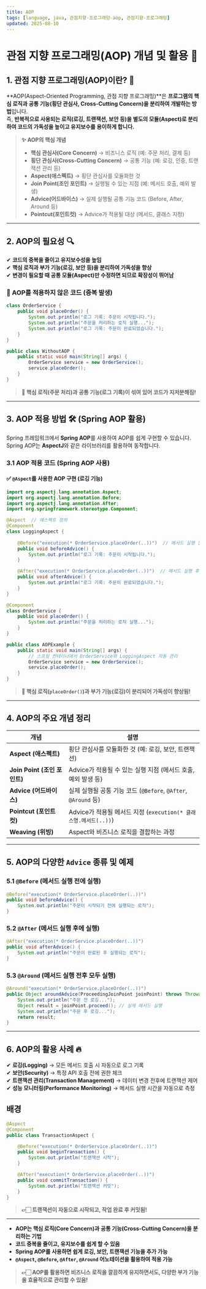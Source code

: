 ```yaml
---
title: AOP
tags: [language, java, 관점지향-프로그래밍-aop, 관점지향-프로그래밍]
updated: 2025-08-10
---
```

# 관점 지향 프로그래밍(AOP) 개념 및 활용 🚀

## 1. 관점 지향 프로그래밍(AOP)이란? 🤔

**AOP(Aspect-Oriented Programming, 관점 지향 프로그래밍)**은 **프로그램의 핵심 로직과 공통 기능(횡단 관심사, Cross-Cutting Concern)을 분리하여 개발하는 방법**입니다.  
즉, **반복적으로 사용되는 로직(로깅, 트랜잭션, 보안 등)을 별도의 모듈(Aspect)로 분리하여 코드의 가독성을 높이고 유지보수를 용이하게 합니다.**

> **✨ AOP의 핵심 개념**
> - **핵심 관심사(Core Concern)** → 비즈니스 로직 (예: 주문 처리, 결제 등)
> - **횡단 관심사(Cross-Cutting Concern)** → 공통 기능 (예: 로깅, 인증, 트랜잭션 관리 등)
> - **Aspect(애스펙트)** → 횡단 관심사를 모듈화한 것
> - **Join Point(조인 포인트)** → 실행될 수 있는 지점 (예: 메서드 호출, 예외 발생)
> - **Advice(어드바이스)** → 실제 실행될 공통 기능 코드 (Before, After, Around 등)
> - **Pointcut(포인트컷)** → Advice가 적용될 대상 (메서드, 클래스 지정)

---

## 2. AOP의 필요성 🔍

✔ **코드의 중복을 줄이고 유지보수성을 높임**  
✔ **핵심 로직과 부가 기능(로깅, 보안 등)을 분리하여 가독성을 향상**  
✔ **변경이 필요할 때 공통 모듈(Aspect)만 수정하면 되므로 확장성이 뛰어남**

### 📌 AOP를 적용하지 않은 코드 (중복 발생)
```java
class OrderService {
    public void placeOrder() {
        System.out.println("로그 기록: 주문이 시작됩니다.");
        System.out.println("주문을 처리하는 로직 실행...");
        System.out.println("로그 기록: 주문이 완료되었습니다.");
    }
}

public class WithoutAOP {
    public static void main(String[] args) {
        OrderService service = new OrderService();
        service.placeOrder();
    }
}
```
> **🛑 핵심 로직(주문 처리)과 공통 기능(로그 기록)이 섞여 있어 코드가 지저분해짐!**

---

## 3. AOP 적용 방법 🛠️ (Spring AOP 활용)

Spring 프레임워크에서 **Spring AOP**를 사용하여 AOP를 쉽게 구현할 수 있습니다.  
Spring AOP는 **AspectJ**와 같은 라이브러리를 활용하여 동작합니다.

### 3.1 AOP 적용 코드 (Spring AOP 사용)

#### ✅ `@Aspect`를 사용한 AOP 구현 (로깅 기능)
```java
import org.aspectj.lang.annotation.Aspect;
import org.aspectj.lang.annotation.Before;
import org.aspectj.lang.annotation.After;
import org.springframework.stereotype.Component;

@Aspect  // 애스펙트 정의
@Component
class LoggingAspect {
    
    @Before("execution(* OrderService.placeOrder(..))")  // 메서드 실행 전
    public void beforeAdvice() {
        System.out.println("로그 기록: 주문이 시작됩니다.");
    }

    @After("execution(* OrderService.placeOrder(..))")  // 메서드 실행 후
    public void afterAdvice() {
        System.out.println("로그 기록: 주문이 완료되었습니다.");
    }
}

@Component
class OrderService {
    public void placeOrder() {
        System.out.println("주문을 처리하는 로직 실행...");
    }
}

public class AOPExample {
    public static void main(String[] args) {
        // 스프링 컨테이너에서 OrderService와 LoggingAspect 자동 관리
        OrderService service = new OrderService();
        service.placeOrder();
    }
}
```
> **📌 핵심 로직(`placeOrder()`)과 부가 기능(로깅)이 분리되어 가독성이 향상됨!**

---

## 4. AOP의 주요 개념 정리

| 개념 | 설명 |
|------|------|
| **Aspect (애스펙트)** | 횡단 관심사를 모듈화한 것 (예: 로깅, 보안, 트랜잭션) |
| **Join Point (조인 포인트)** | Advice가 적용될 수 있는 실행 지점 (메서드 호출, 예외 발생 등) |
| **Advice (어드바이스)** | 실제 실행될 공통 기능 코드 (`@Before`, `@After`, `@Around` 등) |
| **Pointcut (포인트컷)** | Advice가 적용될 메서드 지정 (`execution(* 클래스명.메서드(..))`) |
| **Weaving (위빙)** | Aspect와 비즈니스 로직을 결합하는 과정 |

---

## 5. AOP의 다양한 `Advice` 종류 및 예제

### 5.1 `@Before` (메서드 실행 전에 실행)
```java
@Before("execution(* OrderService.placeOrder(..))")
public void beforeAdvice() {
    System.out.println("주문이 시작되기 전에 실행되는 로직");
}
```

### 5.2 `@After` (메서드 실행 후에 실행)
```java
@After("execution(* OrderService.placeOrder(..))")
public void afterAdvice() {
    System.out.println("주문이 완료된 후 실행되는 로직");
}
```

### 5.3 `@Around` (메서드 실행 전후 모두 실행)
```java
@Around("execution(* OrderService.placeOrder(..))")
public Object aroundAdvice(ProceedingJoinPoint joinPoint) throws Throwable {
    System.out.println("주문 전 로깅...");
    Object result = joinPoint.proceed(); // 실제 메서드 실행
    System.out.println("주문 후 로깅...");
    return result;
}
```

---

## 6. AOP의 활용 사례 🔥

✔ **로깅(Logging)** → 모든 메서드 호출 시 자동으로 로그 기록  
✔ **보안(Security)** → 특정 API 호출 전에 권한 체크  
✔ **트랜잭션 관리(Transaction Management)** → 데이터 변경 전후에 트랜잭션 제어  
✔ **성능 모니터링(Performance Monitoring)** → 메서드 실행 시간을 자동으로 측정

## 배경
```java
@Aspect
@Component
public class TransactionAspect {

    @Before("execution(* OrderService.placeOrder(..))")
    public void beginTransaction() {
        System.out.println("트랜잭션 시작");
    }

    @After("execution(* OrderService.placeOrder(..))")
    public void commitTransaction() {
        System.out.println("트랜잭션 커밋");
    }
}
```
> **👉🏻 트랜잭션이 자동으로 시작되고, 작업 완료 후 커밋됨!**

---


- **AOP는 핵심 로직(Core Concern)과 공통 기능(Cross-Cutting Concern)을 분리하는 기법**
- **코드 중복을 줄이고, 유지보수를 쉽게 할 수 있음**
- **Spring AOP를 사용하면 쉽게 로깅, 보안, 트랜잭션 기능을 추가 가능**
- **`@Aspect`, `@Before`, `@After`, `@Around` 어노테이션을 활용하여 적용 가능**

> **👉🏻 AOP를 활용하면 비즈니스 로직을 깔끔하게 유지하면서도, 다양한 부가 기능을 효율적으로 관리할 수 있음!**  










